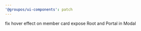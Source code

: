 ```yaml
---
'@groupos/ui-components': patch
---
```


fix hover effect on member card
expose Root and Portal in Modal
